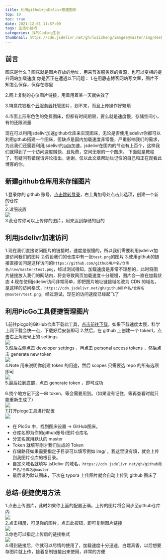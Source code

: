 ```yaml
---
title: 利用github+jsDelivr搭建图床
top: 10
toc: true
date: 2021-12-01 11:57:09
tags: 生活小技巧
categories: 我的Coding生涯
thumbnail: https://cdn.jsdelivr.net/gh/luzizheng/images@master/img/desk_flat.jpeg
---
```


## 前言

图床是什么？图床就是图片存放的地址，用来节省服务器的资源，也可以变相的提升网站加载速度 你是否正在遭遇以下问题： 
1.在用静态博客网站写文章，图片不知怎么保存，保存在哪里 

2.网上复制的心仪图片链接，用着用着某一天就失效了 

3.特意花钱租个[云服务器](https://cloud.tencent.com/product/cvm?from=10680)托管图片，划不来，而且上传操作好繁琐 

4.市面上形形色色的免费图床，但都有时间期限，要么就是速度慢，存储空间小，有的还限流量 

<!-- more -->

现在可以利用jsdelivr加速github仓库来实现图床，无论是否使用jsdelivr你都可以利用github搭建一个图床，但缺点是国内加载速度非常慢，严重影响我们的需求，为此我们还需要利用jsdelivr的[cdn](https://cloud.tencent.com/product/cdn?from=10680)加速，jsdelivr在国内的节点有上百个，这样我们就得到了一个访问速度贼快，且免费，空间无限的一个图床。 下面就是教程了，有疑问有错误请评论指出，谢谢，仅以此文章帮助烂记性的自己和正在观看此博客的你。

## 新建github仓库用来存储图片

1.登录你的 github 账号，[点击跳转登录](https://github.com/)，右上角加号处点击此选项，创建一个新的仓库
<br>
<img src="https://cdn.jsdelivr.net/gh/luzizheng/images@master/img/imgtube_01.png" style="zoom:50%;" />
<br>
2.详细设置
<br>
![](https://cdn.jsdelivr.net/gh/luzizheng/images@master/img/imgtube_02.png)
<br>
3.此仓库你可以上传你的图片，用来达到存储的目的

## 利用jsdelivr加速访问

1.现在我们直接访问图片的链接时，速度是很慢的，所以我们需要利用jsdelivr加速访问我们的图片 2.假设我们的仓库中有一张`test.png`的图片 3.使用github的链接直接访问是这样访问的`https://github.com/github用户名/仓库名/raw/master/test.png`，经过测试得知，加载速度是非常不理想的，此时将图片链接放入我们的网站内，将会导致网页加载速度十分缓慢，图片会一直在加载状态 4.现在使用jsdelivr访问非常简单，即把图片地址链接域名改为 CDN 的域名，是这样的访问格式，`https://cdn.jsdelivr.net/gh/github用户名/仓库名@master/test.png`，经过测试，现在的访问速度已经起飞了

## 利用PicGo工具便捷管理图片

1.前往picgo的GitHub仓库下载此工具，[点击前往下载](https://github.com/Molunerfinn/PicGo)，如果下载速度太慢，科学上网下载会快一点，下载好后安装即可 2.然后，在 github 上创建一个 token1，点击右上角账号上的 settings
<br>
![](https://cdn.jsdelivr.net/gh/luzizheng/images@master/img/imgtube_03.png)
<br>
3.然后左侧点击 developer settings ，再点击 personal access tokens ，然后点击 generate new token
<br>
![](https://cdn.jsdelivr.net/gh/luzizheng/images@master/img/ff87b08f8c2f7a2b534880240adfef91.png)
<br>
4.Note 用来说明你创建 token 的用途，然后 scopes 只需要选 repo 的所有选项即可
<br>
![](https://cdn.jsdelivr.net/gh/luzizheng/images@master/img/455006a56bbea4bd48e3a976cca31762.png)
<br>
5.最后拉到底部，点击 generate token ，即可成功 



6.找个地方记下这一串 token，等会需要用到。（如果没有记住，等再查看时就只能重新生成了）
<br>
![](https://cdn.jsdelivr.net/gh/luzizheng/images@master/img/78b68fca4d052b832cb2d74e28680423.png)
<br>
7.打开picgo工具进行配置
<br>
![](https://cdn.jsdelivr.net/gh/luzizheng/images@master/img/81e2217a93f056042a1ffa82b36fc945.jpeg)
<br>
- 在 PicGo 中，找到图床设置 -> GitHub图床。
- 仓库名即为你的github账号/图片仓库名
- 分支名就用默认的 master
- Token 就填写刚才我们生成的 Token
- 存储路径如果需要指定子目录可以填写例如 img/ 。我这里没有填，就会上传到我图片仓库的根目录。
- 自定义域名就填写 jsDelivr 的域名，`https://cdn.jsdelivr.net/gh/github用户名/仓库名@master`
- 最后设为默认图床，下次在 typora 上传图片就会自动上传到 github 图床了

## 总结-便捷使用方法

1.点击上传图片，此时如果你上面的配置正确，上传的图片将会同步至github仓库内
<br>
![](https://cdn.jsdelivr.net/gh/luzizheng/images@master/img/f8b6d564267ba617d49216d602a842c3.jpeg)
<br>
2.点击相册，可见你的图片，点击此按钮，即可复制图片链接
<br>
![](https://cdn.jsdelivr.net/gh/luzizheng/images@master/img/dbbd49a6d24bc6f6cc4edbef951847d4.jpeg)
<br>
3.你也可以指定上传后的链接格式
<br>
![](https://cdn.jsdelivr.net/gh/luzizheng/images@master/img/4466c69df1bb036fa3a8508ac66b4a5a.jpeg)
<br>
4.得到链接后，你就可以尽情的使用了，加载速度十分迅速，白嫖真香，以后想要存图片就上传，接着复制链接出来使用，非常的方便